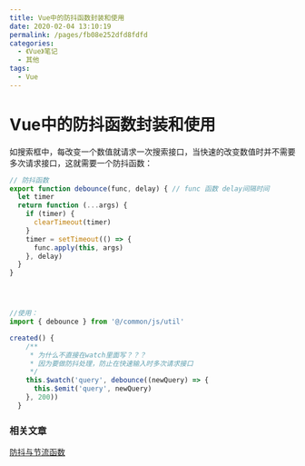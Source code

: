 ```yaml
---
title: Vue中的防抖函数封装和使用
date: 2020-02-04 13:10:19
permalink: /pages/fb08e252dfd8fdfd
categories:
  - 《Vue》笔记
  - 其他
tags:
  - Vue
---
```


# Vue中的防抖函数封装和使用

如搜索框中，每改变一个数值就请求一次搜索接口，当快速的改变数值时并不需要多次请求接口，这就需要一个防抖函数：

```js
// 防抖函数
export function debounce(func, delay) { // func 函数 delay间隔时间
  let timer
  return function (...args) {
    if (timer) {
      clearTimeout(timer)
    }
    timer = setTimeout(() => {
      func.apply(this, args)
    }, delay)
  }
}




//使用：
import { debounce } from '@/common/js/util'

created() {
    /**
     * 为什么不直接在watch里面写？？？
     * 因为要做防抖处理，防止在快速输入时多次请求接口
     */
    this.$watch('query', debounce((newQuery) => {
      this.$emit('query', newQuery)
    }, 200))
  }
```



### 相关文章

[防抖与节流函数](https://xugaoyi.com/pages/0f6a0ac99b62ede5/)
